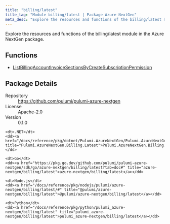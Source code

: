 ```yaml
---
title: "billing/latest"
title_tag: "Module billing/latest | Package Azure NextGen"
meta_desc: "Explore the resources and functions of the billing/latest module in the Azure NextGen package."
---
```


<!-- WARNING: this file was generated by Pulumi Docs Generator. -->
<!-- Do not edit by hand unless you're certain you know what you are doing! -->

Explore the resources and functions of the billing/latest module in the Azure NextGen package.

<h2 id="functions">Functions</h2>
<ul class="api">
    <li><a href="listbillingaccountinvoicesectionsbycreatesubscriptionpermission" title="ListBillingAccountInvoiceSectionsByCreateSubscriptionPermission"><span class="symbol function"></span>ListBillingAccountInvoiceSectionsByCreateSubscriptionPermission</a></li>
</ul>

<h2 id="package-details">Package Details</h2>
<dl class="package-details">
	<dt>Repository</dt>
	<dd><a href="https://github.com/pulumi/pulumi-azure-nextgen">https://github.com/pulumi/pulumi-azure-nextgen</a></dd>
	<dt>License</dt>
	<dd>Apache-2.0</dd>
	<dt>Version</dt>
	<dd>0.1.0</dd>
</dl>



<dl class="tabular">

    <dt>.NET</dt>
    <dd><a href="/docs/reference/pkg/dotnet/Pulumi.AzureNextGen/Pulumi.AzureNextGen.Billing.Latest.html" title="Pulumi.AzureNextGen.Billing.Latest">Pulumi.AzureNextGen.Billing.Latest</a></dd>

    <dt>Go</dt>
    <dd><a href="https://pkg.go.dev/github.com/pulumi/pulumi-azure-nextgen/sdk/go/azure-nextgen/billing/latest?tab=doc#" title="azure-nextgen/billing/latest">azure-nextgen/billing/latest</a></dd>

    <dt>Node.js</dt>
    <dd><a href="/docs/reference/pkg/nodejs/pulumi/azure-nextgen/billing/latest/#" title="@pulumi/azure-nextgen/billing/latest">@pulumi/azure-nextgen/billing/latest</a></dd>

    <dt>Python</dt>
    <dd><a href="/docs/reference/pkg/python/pulumi_azure-nextgen/billing/latest" title="pulumi_azure-nextgen/billing/latest">pulumi_azure-nextgen/billing/latest</a></dd>

</dl>

